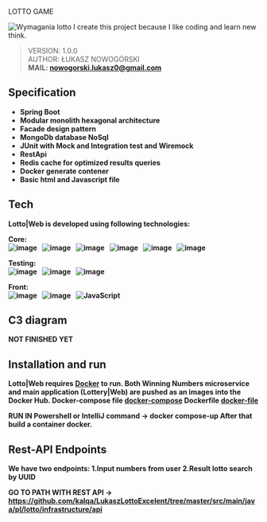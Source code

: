 LOTTO GAME

<img scr = "https://github.com/kalqa/LukaszLottoExcelent/blob/master/architecture/Lotto%20architecture%20-%20%C5%81ukasz%20Nowog%C3%B3rski%20(1).jpg" alt = "Wymagania lotto">
I create this project because I like coding and learn new think.

> VERSION: 1.0.0 <br>
> AUTHOR: ŁUKASZ NOWOGÓRSKI <br>
<b>MAIL: nowogorski.lukasz0@gmail.com<b>

## Specification

- Spring Boot
- Modular monolith hexagonal architecture
- Facade design pattern
- MongoDb database NoSql
- JUnit with Mock and Integration test and Wiremock
- RestApi
- Redis cache for optimized results queries
- Docker generate contener
- Basic html and Javascript file

## Tech

Lotto|Web is developed using following technologies: <br>

Core: <br>
![image](https://img.shields.io/badge/17-Java-orange?style=for-the-badge) &nbsp;
![image](https://img.shields.io/badge/apache_maven-C71A36?style=for-the-badge&logo=apachemaven&logoColor=white) &nbsp;
![image](https://img.shields.io/badge/Spring_Boot-F2F4F9?style=for-the-badge&logo=spring) &nbsp;
![image](https://img.shields.io/badge/MongoDB-4EA94B?style=for-the-badge&logo=mongodb&logoColor=white) &nbsp;
![image](https://img.shields.io/badge/redis-%23DD0031.svg?&style=for-the-badge&logo=redis&logoColor=white) &nbsp;
![image](https://img.shields.io/badge/Docker-2CA5E0?style=for-the-badge&logo=docker&logoColor=white) &nbsp;

Testing:<br>
![image](https://img.shields.io/badge/Junit5-25A162?style=for-the-badge&logo=junit5&logoColor=white) &nbsp;
![image](https://img.shields.io/badge/Mockito-78A641?style=for-the-badge) &nbsp;
![image](https://img.shields.io/badge/Testcontainers-9B489A?style=for-the-badge) &nbsp;

Front:<br>
![image](https://img.shields.io/badge/HTML5-E34F26?style=for-the-badge&logo=html5&logoColor=white) &nbsp;
![image](https://img.shields.io/badge/CSS3-1572B6?style=for-the-badge&logo=css3&logoColor=white) &nbsp;
![JavaScript](https://img.shields.io/badge/javascript-%23323330.svg?style=for-the-badge&logo=javascript&logoColor=%23F7DF1E) &nbsp;

## C3 diagram

NOT FINISHED YET

## Installation and run

Lotto|Web requires [Docker](https://www.docker.com/products/docker-desktop/) to run.
Both Winning Numbers microservice and main application (Lottery|Web) are pushed as an images into the Docker Hub.
Docker-compose file **[docker-compose](https://github.com/kalqa/LukaszLottoExcelent/blob/master/docker-compose.yml)** 
Dockerfile **[docker-file](https://github.com/kalqa/LukaszLottoExcelent/blob/master/Dockerfile/DockerFile)** 

RUN IN Powershell or IntelliJ command -> docker compose-up
After that build a container docker.

## Rest-API Endpoints

We have two endpoints: 
1.Input numbers from user
2.Result lotto search by UUID

GO TO PATH WITH REST API -> https://github.com/kalqa/LukaszLottoExcelent/tree/master/src/main/java/pl/lotto/infrastructure/api
